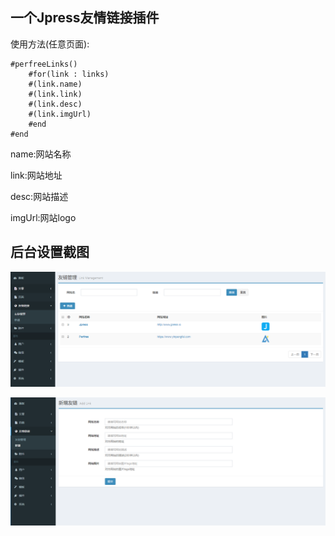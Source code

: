 ## 一个Jpress友情链接插件
使用方法(任意页面):
```
#perfreeLinks()
    #for(link : links)
	#(link.name)
	#(link.link)
	#(link.desc)
	#(link.imgUrl)
    #end
#end
```
name:网站名称

link:网站地址

desc:网站描述

imgUrl:网站logo

## 后台设置截图
![管理](./src/main/webapp/screen/1.png)

![新增](./src/main/webapp/screen/2.png)
